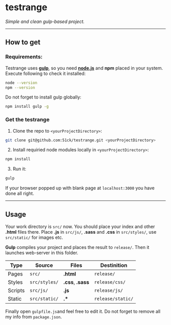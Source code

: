 # testrange
*Simple and clean gulp-based project.*
***

## How to get
### Requirements:
Testrange uses **[gulp](http://gulpjs.com/ "Gulp.js")**, so you need **[node.js](https://nodejs.org/en/ "Node.js")** and **npm** placed in your system.
Execute following to check it installed:
```sh
node --version
npm --version
```
Do not forget to install gulp globally:
```sh
npm install gulp -g
```
### Get the testrange
1. Clone the repo to ```<yourProjectDirectory>```:
```sh
git clone git@github.com:51ck/testrange.git <yourProjectDirectory>
```
2. Install requiried node modules locally in ```<yourProjectDirectory>```:
```sh
npm install
```
3. Run it:
```sh
gulp
```
If your browser popped up with blank page at `localhost:3000` you have done all right.
***

## Usage
Your work directory is `src/` now. You should place your index and other **.html** files there.
Place **.js** in `src/js/`, **.sass** and **.css** in `src/styles/`, use `src/static/` for images etc.

**Gulp** compiles your project and places the result to `release/`. Then it launches web-server in this folder.

|Type|Source|Files|Destinition|
|---|---|---|---|
|Pages|`src/`|**.html**|`release/`|
|Styles|`src/styles/`|**.css**, **.sass**|`release/css/`|
|Scripts|`src/js/`|**.js**|`release/js/`|
|Static|`src/static/`|__.*__|`release/static/`|

Finally open `gulpfile.js`and feel free to edit it.
Do not forget to remove all my info from `package.json`.
